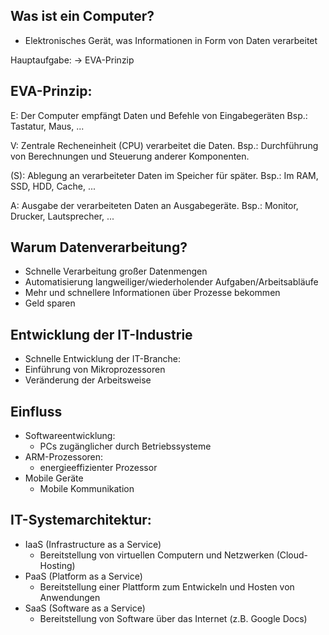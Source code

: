 ## Was ist ein Computer?
 - Elektronisches Gerät, was Informationen in Form von Daten verarbeitet

Hauptaufgabe:
-> EVA-Prinzip

## EVA-Prinzip:

E:
Der Computer empfängt Daten und Befehle von Eingabegeräten
Bsp.: Tastatur, Maus, ...

V:
Zentrale Recheneinheit (CPU) verarbeitet die Daten.
Bsp.: Durchführung von Berechnungen und Steuerung anderer Komponenten.

(S):
Ablegung an verarbeiteter Daten im Speicher für später.
Bsp.: Im RAM, SSD, HDD, Cache, ...

A:
Ausgabe der verarbeiteten Daten an Ausgabegeräte.
Bsp.: Monitor, Drucker, Lautsprecher, ...

## Warum Datenverarbeitung?

- Schnelle Verarbeitung großer Datenmengen
- Automatisierung langweiliger/wiederholender Aufgaben/Arbeitsabläufe
- Mehr und schnellere Informationen über Prozesse bekommen
- Geld sparen

## Entwicklung der IT-Industrie
- Schnelle Entwicklung der IT-Branche:
- Einführung von Mikroprozessoren
- Veränderung der Arbeitsweise

## Einfluss
- Softwareentwicklung:
	- PCs zugänglicher durch Betriebssysteme
- ARM-Prozessoren:
	- energieeffizienter Prozessor
- Mobile Geräte
	- Mobile Kommunikation


## IT-Systemarchitektur:
- IaaS (Infrastructure as a Service)
	- Bereitstellung von virtuellen Computern und Netzwerken (Cloud-Hosting)
- PaaS (Platform as a Service)
	- Bereitstellung einer Plattform zum Entwickeln und Hosten von Anwendungen
- SaaS (Software as a Service)
	- Bereitstellung von Software über das Internet (z.B. Google Docs)